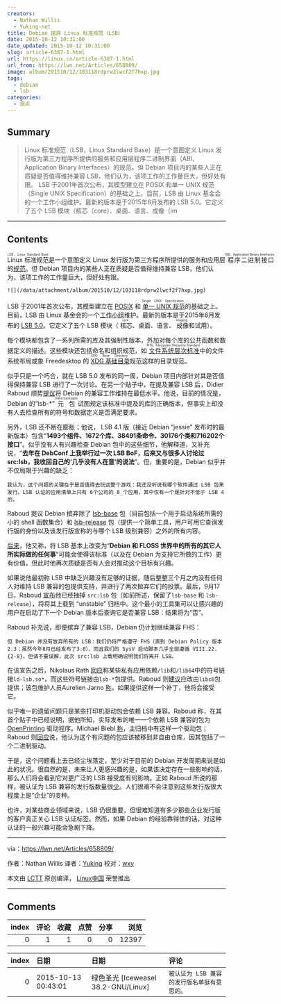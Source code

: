 ```yaml
---
creators:
  - Nathan Willis
  - Yuking-net
title: Debian 拋弃 Linux 标准规范（LSB）
date: 2015-10-12 10:31:00
date_updated: 2015-10-12 10:31:00
slug: article-6387-1.html
url: https://linux.cn/article-6387-1.html
url_from: https://lwn.net/Articles/658809/
image: album/201510/12/103118rdprw2lwcf2f7hxp.jpg
tags:
  - debian
  - lsb
categories:
  - 观点
---
```


## Summary

> Linux 标准规范（LSB，Linux Standard Base）是一个意图定义 Linux 发行版为第三方程序所提供的服务和应用层程序二进制界面（ABI，Application Binary Interfaces）的规范。但 Debian 项目内的某些人正在质疑是否值得维持兼容 LSB，他们认为，该项工作的工作量巨大，但好处有限。  LSB 于2001年首次公布，其模型建立在 POSIX 和单一 UNIX 规范（Single UNIX Specification）的基础之上。目前，LSB 由 Linux 基金会的一个工作小组维护。最新的版本是于2015年6月发布的 LSB 5.0。它定义了五个 LSB 模块（核芯（core）、桌面、语言、成像（im

***

<!-- more -->

## Contents

<ruby> Linux 标准规范 <rp>  （ </rp> <rt>  LSB，Linux Standard Base </rt> <rp>  ） </rp></ruby>是一个意图定义 Linux 发行版为第三方程序所提供的服务和应用层<ruby> 程序二进制接口 <rp>  （ </rp> <rt>  ABI，Application Binary Interfaces </rt> <rp>  ） </rp></ruby> 的[规范](http://refspecs.linuxfoundation.org/lsb.shtml)。但 Debian 项目内的某些人正在质疑是否值得维持兼容 LSB，他们认为，该项工作的工作量巨大，但好处有限。

`![](/data/attachment/album/201510/12/103118rdprw2lwcf2f7hxp.jpg)`

LSB 于2001年首次公布，其模型建立在 [POSIX](https://en.wikipedia.org/wiki/POSIX) 和<ruby> <a href="https://en.wikipedia.org/wiki/Single_UNIX_Specification">  单一 UNIX 规范 </a> <rp>  （ </rp> <rt>  Single UNIX Specification </rt> <rp>  ） </rp></ruby>的基础之上。目前，LSB 由 Linux 基金会的一个[工作小组](http://www.linuxfoundation.org/collaborate/workgroups/lsb)维护。最新的版本是于2015年6月发布的 [LSB 5.0](http://www.linuxfoundation.org/collaborate/workgroups/lsb/lsb-50)。它定义了五个 LSB 模块（<ruby> 核芯 <rp>  （ </rp> <rt>  core </rt> <rp>  ） </rp></ruby>、桌面、语言、<ruby> 成像 <rp>  （ </rp> <rt>  imaging </rt> <rp>  ） </rp></ruby>和试用）。

每个模块都包含了一系列所需的库及其强制性版本，外加对每个库的公共函数和数据定义的描述。这些模块还包括命名和组织规范，如<ruby> <a href="http://www.linuxfoundation.org/collaborate/workgroups/lsb/fhs">  文件系统层次标准 </a> <rp>  （ </rp> <rt>  FHS，Filesystem Hierarchy Standard </rt> <rp>  ） </rp></ruby>中的文件系统布局或象 Freedesktop 的<ruby> <a href="http://standards.freedesktop.org/basedir-spec/basedir-spec-0.6.html">  XDG 基础目录 </a> <rp>  （ </rp> <rt>  XDG Base Directory </rt> <rp>  ） </rp></ruby>规范这样的目录规范。

似乎只是一个巧合，就在 LSB 5.0 发布的同一周，Debian 项目内部针对其是否值得保持兼容 LSB 进行了一次讨论。在另一个贴子中，在提及兼容 LSB 后，Didier Raboud 顺势[提议](https://lwn.net/Articles/658838/)将 Debian 的兼容工作维持在最低水平。他说，目前的情况是，Debian 的“lsb-\*” <ruby> 元包 <rp>  （ </rp> <rt>  meta-packages </rt> <rp>  ） </rp></ruby>试图规定该标准中提及的库的正确版本，但事实上却没有人去检查所有的符号和数据定义是否满足要求。

另外，LSB 还不断在膨胀；他说， LSB 4.1 版（接近 Debian “jessie” 发布时的最新版本）包含“**1493个组件、1672个库、38491条命令、30176个类和716202个接口**”。似乎没有人有兴趣检查 Debian 包中的这些细节，他解释道，又补充说，“**去年在 DebConf 上我举行过一次 LSB BoF，后来又与很多人讨论过 src:lsb，我收回自己的‘几乎没有人在意’的说法**”。但，重要的是，Debian 似乎并不仅局限于兴趣的缺乏：

```shell
我认为，这个问题的关键在于是否值得去玩这整个游戏：我还没听说有哪个软件通过 LSB 包来发行。LSB 认证的应用清单上只有 6个公司的_8_个应用，其中仅有一个是针对不低于 LSB 4 的。
```

Raboud 提议 Debian 摈弃除了 [lsb-base](https://packages.debian.org/sid/lsb-base) 包（目前包括一个用于启动系统所需的小的 shell 函数集合）和 [lsb-release](https://packages.debian.org/sid/lsb-release) 包（提供一个简单工具，用户可用它查询发行版的身份以及该发行版宣称的与哪个 LSB 级别兼容）之外的所有内容。

[后来](https://lwn.net/Articles/658842/)，他又称，将 LSB 基本上改变为“**Debian 和 FLOSS 世界中的所有的其它人所实际做的任何事**”可能会使得该标准（以及在 Debian 为支持它所做的工作）更有价值。但此时他再次质疑是否有人会对推动这个目标有兴趣。

如果说他最初称 LSB 中缺乏兴趣没有足够的证据，随后整整三个月之内没有任何人对维持 LSB 兼容的包提供支持，并进行了两次拋弃它们的投票。最后，9月17日，Raboud [宣布](https://lwn.net/Articles/658843/)他已经抽掉 `src:lsb` 包（如前所述，保留了`lsb-base` 和 `lsb-release`），将将其上载到 “unstable” 归档中。这个最小的工具集可以让感兴趣的用户在启动了下一个 Debian 版本后查询它是否兼容 LSB：结果将为“否”。

Raboud 补充说，即便摈弃了兼容 LSB，Debian 仍计划继续兼容 FHS：

```shell
但 Debian 并没有放弃所有的 LSB：我们仍将严格遵守 FHS（直到 Debian Policy 版本 2.3；虽然今年8月已经发布了3.0），而且我们的 SysV 启动脚本几乎全部遵循 VIII.22.{2-8}。但请不要误解，此次 src:lsb 上载明确说明我们将离开 LSB。
```

在该宣告之后，Nikolaus Rath [回应](https://lwn.net/Articles/658846/)称某些私有应用依赖`/lib`和`/lib64`中的符号链接`ld-lsb.so*`，而这些符号链接由`lsb-*`包提供。Raboud 则[建议](https://lwn.net/Articles/658847/)应改由`libc6`包提供；该包维护人员Aurelien Jarno [称](https://lwn.net/Articles/658848/)，如果提供这样一个补丁，他将会接受它。

似乎唯一的遗留问题只是某些打印机驱动包会依赖 LSB 兼容。Raboud 称，在其首个贴子中已经说明，据他所知，实际发布的唯一一个依赖 LSB 兼容的包为 [OpenPrinting](http://www.linuxfoundation.org/collaborate/workgroups/openprinting/) 驱动程序。Michael Biebl [称](https://lwn.net/Articles/658844/)，主归档中有这样一个驱动包；Raboud 则[回应](https://lwn.net/Articles/658845/)说，他认为这个有问题的包应该被移到非自由仓库，因其包括了一个二进制驱动。

于是，这个问题看上去已经尘埃落定，至少对于目前的 Debian 开发周期来说是如此的状况。很自然的是，未来让人更感兴趣的是，如果该决定存在一些影响的话，那么人们将会看到它对更广泛的 LSB 接受度有何影响。正如 Raboud 所说的那样，被认证为 LSB 兼容的发行版数量很[少](https://www.linuxbase.org/lsb-cert/productdir.php?by_lsb)。人们很难不会注意到这些发行版很大程度上是“企业”的变种。

也许，对某些商业领域来说，LSB 仍很重要，但很难知道有多少那些企业发行版的客户真正关心 LSB 认证标签。然而，如果 Debian 的经验靠得住的话，对这种认证的一般兴趣可能会急剧下降。

---

via：<https://lwn.net/Articles/658809/>

作者：Nathan Willis 译者：[Yuking](https://github.com/Yuking-net) 校对：[wxy](https://github.com/wxy)

本文由 [LCTT](https://github.com/LCTT/TranslateProject) 原创编译， [Linux中国](https://linux.cn/) 荣誉推出

***

## Comments


|   index |   评论 |   收藏 |   点赞 |   分享 |   浏览 |
|--------:|-------:|-------:|-------:|-------:|-------:|
|       0 |      1 |      1 |      0 |      0 |  12397 |

|   index | 日期                | 日期                                | 评论                                        |
|--------:|:--------------------|:------------------------------------|:--------------------------------------------|
|       0 | 2015-10-13 00:43:01 | 绿色圣光 [Iceweasel 38.2-GNU/Linux] | `被认证为 LSB 兼容的发行版名单挺有意思的。` |
